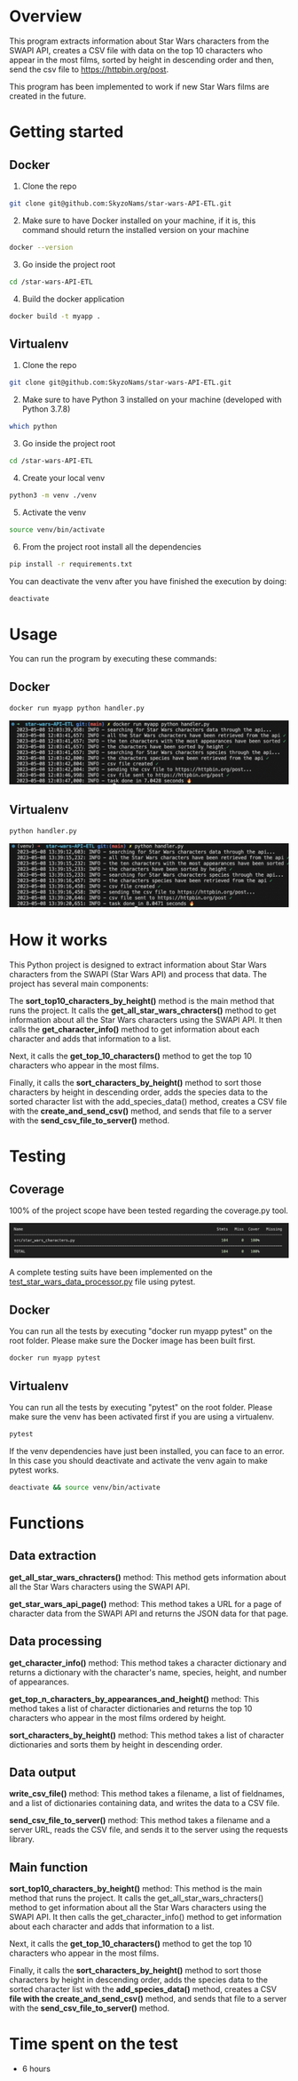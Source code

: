 # Overview

This program extracts information about Star Wars characters from the SWAPI API, creates a CSV file with data on the top 10 characters who appear in the most films, sorted by height in descending order and then, send the csv file to https://httpbin.org/post. 

This program has been implemented to work if new Star Wars films are created in the future.

# Getting started 

## Docker

1.	Clone the repo
```bash
git clone git@github.com:SkyzoNams/star-wars-API-ETL.git
```
2.  Make sure to have Docker installed on your machine, if it is, this command should return the installed version on your machine
```bash
docker --version
```
3.  Go inside the project root
```bash
cd /star-wars-API-ETL
```
4.  Build the docker application
```bash
docker build -t myapp .
```

## Virtualenv

1.	Clone the repo
```bash
git clone git@github.com:SkyzoNams/star-wars-API-ETL.git
```
2.  Make sure to have Python 3 installed on your machine (developed with Python 3.7.8)
```bash
which python
```
3.  Go inside the project root
```bash
cd /star-wars-API-ETL
```
4.  Create your local venv
```bash
python3 -m venv ./venv
```
5.  Activate the venv
```bash
source venv/bin/activate
```
6.	From the project root install all the dependencies
```bash
pip install -r requirements.txt
```

You can deactivate the venv after you have finished the execution by doing:
```bash
deactivate
```

# Usage
You can run the program by executing these commands:

## Docker
```bash
docker run myapp python handler.py
```
![alt text](/files/img/docker-process.png)

## Virtualenv
```bash
python handler.py
```

![alt text](/files/img/process2.png)


# How it works

This Python project is designed to extract information about Star Wars characters from the SWAPI (Star Wars API) and process that data. The project has several main components:

The **sort_top10_characters_by_height()** method is the main method that runs the project. It calls the **get_all_star_wars_chracters()** method to get information about all the Star Wars characters using the SWAPI API. It then calls the **get_character_info()** method to get information about each character and adds that information to a list. 

Next, it calls the **get_top_10_characters()** method to get the top 10 characters who appear in the most films. 

Finally, it calls the **sort_characters_by_height()** method to sort those characters by height in descending order, adds the species data to the sorted character list with the add_species_data() method, creates a CSV file with the **create_and_send_csv()** method, and sends that file to a server with the **send_csv_file_to_server()** method.

# Testing

## Coverage
100% of the project scope have been tested regarding the coverage.py tool.

![alt text](/files/img/coverage7.png)

A complete testing suits have been implemented on the [test_star_wars_data_processor.py](https://github.com/SkyzoNams/star-wars-API-ETL/blob/main/tests/test_star_wars_data_processor.py) file using pytest.

## Docker
You can run all the tests by executing "docker run myapp pytest" on the root folder. Please make sure the Docker image has been built first.
```bash
docker run myapp pytest
```

## Virtualenv
You can run all the tests by executing "pytest" on the root folder. Please make sure the venv has been activated first if you are using a virtualenv.
```bash
pytest
```

If the venv dependencies have just been installed, you can face to an error. In this case you should deactivate and activate the venv again to make pytest works.
```bash
deactivate && source venv/bin/activate
```

# Functions

## Data extraction
**get_all_star_wars_chracters()** method: This method gets information about all the Star Wars characters using the SWAPI API.

**get_star_wars_api_page()** method: This method takes a URL for a page of character data from the SWAPI API and returns the JSON data for that page.

## Data processing
**get_character_info()** method: This method takes a character dictionary and returns a dictionary with the character's name, species, height, and number of appearances.

**get_top_n_characters_by_appearances_and_height()** method: This method takes a list of character dictionaries and returns the top 10 characters who appear in the most films ordered by height.

**sort_characters_by_height()** method: This method takes a list of character dictionaries and sorts them by height in descending order.

## Data output
**write_csv_file()** method: This method takes a filename, a list of fieldnames, and a list of dictionaries containing data, and writes the data to a CSV file.

**send_csv_file_to_server()** method: This method takes a filename and a server URL, reads the CSV file, and sends it to the server using the requests library.

## Main function
**sort_top10_characters_by_height()** method: This method is the main method that runs the project. It calls the get_all_star_wars_chracters() method to get information about all the Star Wars characters using the SWAPI API. It then calls the get_character_info() method to get information about each character and adds that information to a list.

Next, it calls the **get_top_10_characters()** method to get the top 10 characters who appear in the most films.

Finally, it calls the **sort_characters_by_height()** method to sort those characters by height in descending order, adds the species data to the sorted character list with the **add_species_data()** method, creates a CSV **file with the create_and_send_csv()** method, and sends that file to a server with the **send_csv_file_to_server()** method.

# Time spent on the test
- 6 hours
